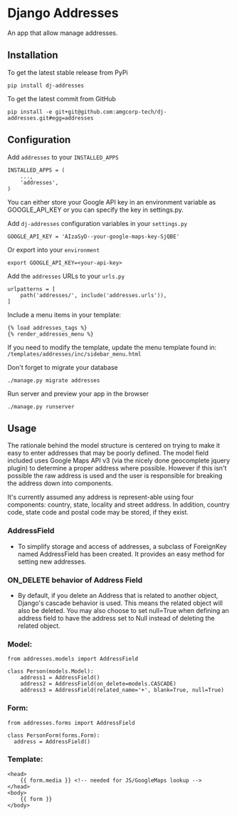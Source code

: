 Django Addresses
================

An app that allow manage addresses.

Installation
------------

To get the latest stable release from PyPi

    pip install dj-addresses

To get the latest commit from GitHub

    pip install -e git+git@github.com:amgcorp-tech/dj-addresses.git#egg=addresses

Configuration
-------------

Add ``addresses`` to your ``INSTALLED_APPS``

    INSTALLED_APPS = (
        ...,
        'addresses',
    )

You can either store your Google API key in an environment variable as GOOGLE_API_KEY or you can specify the key in settings.py.

Add ``dj-addresses`` configuration variables in your ``settings.py``

    GOOGLE_API_KEY = 'AIzaSyD--your-google-maps-key-SjQBE'

Or export into your ``environment``

    export GOOGLE_API_KEY=<your-api-key>

Add the ``addresses`` URLs to your ``urls.py``

    urlpatterns = [
        path('addresses/', include('addresses.urls')),
    ]

Include a menu items in your template:

    {% load addresses_tags %}
    {% render_addresses_menu %}

If you need to modify the template, update the menu template found in: ``/templates/addresses/inc/sidebar_menu.html``

Don't forget to migrate your database

    ./manage.py migrate addresses


Run server and preview your app in the browser

    ./manage.py runserver


Usage
-----

The rationale behind the model structure is centered on trying to make it easy to enter addresses that may be poorly defined.
The model field included uses Google Maps API v3 (via the nicely done geocomplete jquery plugin) to determine a proper address where possible.
However if this isn't possible the raw address is used and the user is responsible for breaking the address down into components.

It's currently assumed any address is represent-able using four components: country, state, locality and street address.
In addition, country code, state code and postal code may be stored, if they exist.


### AddressField

  - To simplify storage and access of addresses, a subclass of ForeignKey named AddressField has been created.
  It provides an easy method for setting new addresses.

### ON_DELETE behavior of Address Field

  - By default, if you delete an Address that is related to another object, Django's cascade behavior is used.
  This means the related object will also be deleted.
  You may also choose to set null=True when defining an address field to have the address set to Null instead of deleting the related object.

### Model:
````
from addresses.models import AddressField

class Person(models.Model):
    address1 = AddressField()
    address2 = AddressField(on_delete=models.CASCADE)
    address3 = AddressField(related_name='+', blank=True, null=True)
````

### Form:
````
from addresses.forms import AddressField

class PersonForm(forms.Form):
  address = AddressField()
````

### Template:
````
<head>
    {{ form.media }} <!-- needed for JS/GoogleMaps lookup -->
</head>
<body>
    {{ form }}
</body>
````